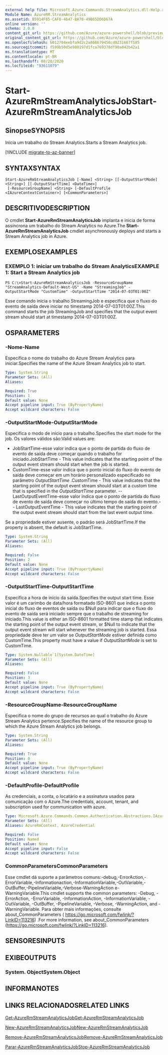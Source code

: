 ```yaml
---
external help file: Microsoft.Azure.Commands.StreamAnalytics.dll-Help.xml
Module Name: AzureRM.StreamAnalytics
ms.assetid: B5914F65-CAF8-4647-BA78-49B65DD6D67A
online version: ''
schema: 2.0.0
content_git_url: https://github.com/Azure/azure-powershell/blob/preview/src/ResourceManager/StreamAnalytics/Commands.StreamAnalytics/help/Start-AzureRmStreamAnalyticsJob.md
original_content_git_url: https://github.com/Azure/azure-powershell/blob/preview/src/ResourceManager/StreamAnalytics/Commands.StreamAnalytics/help/Start-AzureRmStreamAnalyticsJob.md
ms.openlocfilehash: b012704eebfa9d2c2a868679450cd0231667f585
ms.sourcegitcommit: f599b50d5e980197d1fca769378df90a842b42a1
ms.translationtype: MT
ms.contentlocale: pt-BR
ms.lasthandoff: 08/20/2020
ms.locfileid: "93611079"
---
```

# <span data-ttu-id="2d968-101">Start-AzureRmStreamAnalyticsJob</span><span class="sxs-lookup"><span data-stu-id="2d968-101">Start-AzureRmStreamAnalyticsJob</span></span>

## <span data-ttu-id="2d968-102">Sinopse</span><span class="sxs-lookup"><span data-stu-id="2d968-102">SYNOPSIS</span></span>
<span data-ttu-id="2d968-103">Inicia um trabalho do Stream Analytics.</span><span class="sxs-lookup"><span data-stu-id="2d968-103">Starts a Stream Analytics job.</span></span>

[!INCLUDE [migrate-to-az-banner](../../includes/migrate-to-az-banner.md)]

## <span data-ttu-id="2d968-104">SYNTAX</span><span class="sxs-lookup"><span data-stu-id="2d968-104">SYNTAX</span></span>

```
Start-AzureRmStreamAnalyticsJob [-Name] <String> [[-OutputStartMode] <String>] [[-OutputStartTime] <DateTime>]
 [-ResourceGroupName] <String> [-DefaultProfile <IAzureContextContainer>] [<CommonParameters>]
```

## <span data-ttu-id="2d968-105">DESCRITIVO</span><span class="sxs-lookup"><span data-stu-id="2d968-105">DESCRIPTION</span></span>
<span data-ttu-id="2d968-106">O cmdlet **Start-AzureRmStreamAnalyticsJob** implanta e inicia de forma assíncrona um trabalho do Stream Analytics no Azure.</span><span class="sxs-lookup"><span data-stu-id="2d968-106">The **Start-AzureRmStreamAnalyticsJob** cmdlet asynchronously deploys and starts a Stream Analytics job in Azure.</span></span>

## <span data-ttu-id="2d968-107">EXEMPLOS</span><span class="sxs-lookup"><span data-stu-id="2d968-107">EXAMPLES</span></span>

### <span data-ttu-id="2d968-108">EXEMPLO 1: iniciar um trabalho do Stream Analytics</span><span class="sxs-lookup"><span data-stu-id="2d968-108">EXAMPLE 1: Start a Stream Analytics job</span></span>
```
PS C:\>Start-AzureRmStreamAnalyticsJob -ResourceGroupName "StreamAnalytics-Default-West-US" -Name "StreamingJob" -OutputStartMode "CustomTime" -OutputStartTime "2014-07-03T01:00Z"
```

<span data-ttu-id="2d968-109">Esse comando inicia o trabalho StreamingJob e especifica que o fluxo do evento de saída deve iniciar no timestamp 2014-07-03T01:00Z.</span><span class="sxs-lookup"><span data-stu-id="2d968-109">This command starts the job StreamingJob and specifies that the output event stream should start at timestamp 2014-07-03T01:00Z.</span></span>

## <span data-ttu-id="2d968-110">OS</span><span class="sxs-lookup"><span data-stu-id="2d968-110">PARAMETERS</span></span>

### <span data-ttu-id="2d968-111">-Nome</span><span class="sxs-lookup"><span data-stu-id="2d968-111">-Name</span></span>
<span data-ttu-id="2d968-112">Especifica o nome do trabalho do Azure Stream Analytics para iniciar.</span><span class="sxs-lookup"><span data-stu-id="2d968-112">Specifies the name of the Azure Stream Analytics job to start.</span></span>

```yaml
Type: System.String
Parameter Sets: (All)
Aliases: 

Required: True
Position: 1
Default value: None
Accept pipeline input: True (ByPropertyName)
Accept wildcard characters: False
```

### <span data-ttu-id="2d968-113">-OutputStartMode</span><span class="sxs-lookup"><span data-stu-id="2d968-113">-OutputStartMode</span></span>
<span data-ttu-id="2d968-114">Especifica o modo de início para o trabalho.</span><span class="sxs-lookup"><span data-stu-id="2d968-114">Specifies the start mode for the job.</span></span>
<span data-ttu-id="2d968-115">Os valores válidos são:</span><span class="sxs-lookup"><span data-stu-id="2d968-115">Valid values are:</span></span> 

- <span data-ttu-id="2d968-116">JobStartTime-esse valor indica que o ponto de partida do fluxo de evento de saída deve começar quando o trabalho for iniciado.</span><span class="sxs-lookup"><span data-stu-id="2d968-116">JobStartTime - This value indicates that the starting point of the output event stream should start when the job is started.</span></span>
- <span data-ttu-id="2d968-117">CustomTime-esse valor indica que o ponto inicial do fluxo do evento de saída deve começar em um horário personalizado especificado no parâmetro *OutputStartTime* .</span><span class="sxs-lookup"><span data-stu-id="2d968-117">CustomTime - This value indicates that the starting point of the output event stream should start at a custom time that is specified in the *OutputStartTime* parameter.</span></span> 
 <span data-ttu-id="2d968-118">--LastOutputEventTime-esse valor indica que o ponto de partida do fluxo de evento de saída deve começar no último tempo de saída do evento.</span><span class="sxs-lookup"><span data-stu-id="2d968-118">-- LastOutputEventTime - This value indicates that the starting point of the output event stream should start from the last event output time.</span></span>

<span data-ttu-id="2d968-119">Se a propriedade estiver ausente, o padrão será JobStartTime.</span><span class="sxs-lookup"><span data-stu-id="2d968-119">If the property is absent, the default is JobStartTime.</span></span>

```yaml
Type: System.String
Parameter Sets: (All)
Aliases: 

Required: False
Position: 2
Default value: None
Accept pipeline input: True (ByPropertyName)
Accept wildcard characters: False
```

### <span data-ttu-id="2d968-120">-OutputStartTime</span><span class="sxs-lookup"><span data-stu-id="2d968-120">-OutputStartTime</span></span>
<span data-ttu-id="2d968-121">Especifica a hora de início da saída.</span><span class="sxs-lookup"><span data-stu-id="2d968-121">Specifies the output start time.</span></span>
<span data-ttu-id="2d968-122">Esse valor é um carimbo de data/hora formatado ISO-8601 que indica o ponto inicial do fluxo de eventos de saída ou $Null para indicar que o fluxo do evento de saída será iniciado sempre que o trabalho de streaming for iniciado.</span><span class="sxs-lookup"><span data-stu-id="2d968-122">This value is either an ISO-8601 formatted time stamp that indicates the starting point of the output event stream, or $Null to indicate that the output event stream will start whenever the streaming job is started.</span></span>
<span data-ttu-id="2d968-123">Essa propriedade deve ter um valor se *OutputStartMode* estiver definida como CustomTime.</span><span class="sxs-lookup"><span data-stu-id="2d968-123">This property must have a value if *OutputStartMode* is set to CustomTime.</span></span>

```yaml
Type: System.Nullable`1[System.DateTime]
Parameter Sets: (All)
Aliases: 

Required: False
Position: 3
Default value: None
Accept pipeline input: True (ByPropertyName)
Accept wildcard characters: False
```

### <span data-ttu-id="2d968-124">-ResourceGroupName</span><span class="sxs-lookup"><span data-stu-id="2d968-124">-ResourceGroupName</span></span>
<span data-ttu-id="2d968-125">Especifica o nome do grupo de recursos ao qual o trabalho do Azure Stream Analytics pertence.</span><span class="sxs-lookup"><span data-stu-id="2d968-125">Specifies the name of the resource group to which the Azure Stream Analytics job belongs.</span></span>

```yaml
Type: System.String
Parameter Sets: (All)
Aliases: 

Required: True
Position: 0
Default value: None
Accept pipeline input: True (ByPropertyName)
Accept wildcard characters: False
```

### <span data-ttu-id="2d968-126">-DefaultProfile</span><span class="sxs-lookup"><span data-stu-id="2d968-126">-DefaultProfile</span></span>
<span data-ttu-id="2d968-127">As credenciais, a conta, o locatário e a assinatura usados para comunicação com o Azure.</span><span class="sxs-lookup"><span data-stu-id="2d968-127">The credentials, account, tenant, and subscription used for communication with azure.</span></span>

```yaml
Type: Microsoft.Azure.Commands.Common.Authentication.Abstractions.IAzureContextContainer
Parameter Sets: (All)
Aliases: AzureRmContext, AzureCredential

Required: False
Position: Named
Default value: None
Accept pipeline input: False
Accept wildcard characters: False
```

### <span data-ttu-id="2d968-128">CommonParameters</span><span class="sxs-lookup"><span data-stu-id="2d968-128">CommonParameters</span></span>
<span data-ttu-id="2d968-129">Esse cmdlet dá suporte a parâmetros comuns:-debug,-ErrorAction,-ErrorVariable,-Informationaction,-InformationVariable,-OutVariable,-OutBuffer,-PipelineVariable,-Verbose-WarningAction e-WarningVariable.</span><span class="sxs-lookup"><span data-stu-id="2d968-129">This cmdlet supports the common parameters: -Debug, -ErrorAction, -ErrorVariable, -InformationAction, -InformationVariable, -OutVariable, -OutBuffer, -PipelineVariable, -Verbose, -WarningAction, and -WarningVariable.</span></span> <span data-ttu-id="2d968-130">Para obter mais informações, consulte about_CommonParameters ( https://go.microsoft.com/fwlink/?LinkID=113216) .</span><span class="sxs-lookup"><span data-stu-id="2d968-130">For more information, see about_CommonParameters (https://go.microsoft.com/fwlink/?LinkID=113216).</span></span>

## <span data-ttu-id="2d968-131">SENSORES</span><span class="sxs-lookup"><span data-stu-id="2d968-131">INPUTS</span></span>

## <span data-ttu-id="2d968-132">EXIBE</span><span class="sxs-lookup"><span data-stu-id="2d968-132">OUTPUTS</span></span>

### <span data-ttu-id="2d968-133">System. Object</span><span class="sxs-lookup"><span data-stu-id="2d968-133">System.Object</span></span>

## <span data-ttu-id="2d968-134">INFORMA</span><span class="sxs-lookup"><span data-stu-id="2d968-134">NOTES</span></span>

## <span data-ttu-id="2d968-135">LINKS RELACIONADOS</span><span class="sxs-lookup"><span data-stu-id="2d968-135">RELATED LINKS</span></span>

[<span data-ttu-id="2d968-136">Get-AzureRmStreamAnalyticsJob</span><span class="sxs-lookup"><span data-stu-id="2d968-136">Get-AzureRmStreamAnalyticsJob</span></span>](./Get-AzureRmStreamAnalyticsJob.md)

[<span data-ttu-id="2d968-137">New-AzureRmStreamAnalyticsJob</span><span class="sxs-lookup"><span data-stu-id="2d968-137">New-AzureRmStreamAnalyticsJob</span></span>](./New-AzureRmStreamAnalyticsJob.md)

[<span data-ttu-id="2d968-138">Remove-AzureRmStreamAnalyticsJob</span><span class="sxs-lookup"><span data-stu-id="2d968-138">Remove-AzureRmStreamAnalyticsJob</span></span>](./Remove-AzureRmStreamAnalyticsJob.md)

[<span data-ttu-id="2d968-139">Parar-AzureRmStreamAnalyticsJob</span><span class="sxs-lookup"><span data-stu-id="2d968-139">Stop-AzureRmStreamAnalyticsJob</span></span>](./Stop-AzureRmStreamAnalyticsJob.md)


